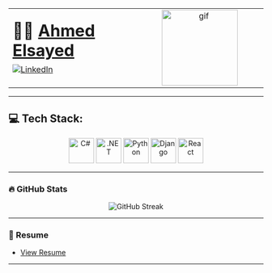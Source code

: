 
<table width="100%">
  <tr>
    <td width="50%" valign="middle">
      <h1 style="margin:0">👨‍💻 <a href="https://www.linkedin.com/in/ahmed-elsayed-8b9aa6234/">Ahmed Elsayed</a></h1>
      <div style="margin-top:8px;">
        <a href="https://www.linkedin.com/in/ahmed-elsayed-8b9aa6234/">
          <img src="https://img.shields.io/badge/LinkedIn-blue?style=flat-square&logo=linkedin" alt="LinkedIn"/>
        </a>
      </div>
    </td>
    <td width="50%" valign="middle" align="center">
      <img src="https://giffiles.alphacoders.com/112/112917.gif" alt="gif" height="150"/>
    </td>
  </tr>
</table>

---

## 💻 Tech Stack:  
<p align="center">
<!-- C# -->
<!-- C# -->
<img src="https://cdn.jsdelivr.net/gh/devicons/devicon/icons/csharp/csharp-original.svg" width="50" alt="C#"/>

<!-- .NET -->
<img src="https://cdn.jsdelivr.net/gh/devicons/devicon/icons/dot-net/dot-net-original.svg" width="50" alt=".NET"/>

<!-- Python -->
<img src="https://cdn.jsdelivr.net/gh/devicons/devicon/icons/python/python-original.svg" width="50" alt="Python"/>

<!-- Django -->
<img src="https://cdn.jsdelivr.net/gh/devicons/devicon/icons/django/django-plain.svg" width="50" alt="Django"/>



<!-- React -->
<img src="https://cdn.jsdelivr.net/gh/devicons/devicon/icons/react/react-original.svg" width="50" alt="React"/>

</p>

---

### 🔥 GitHub Stats

<p align="center">
  <img src="https://streak-stats.demolab.com?user=Antwa-sensei253&theme=github-dark&hide_border=true" alt="GitHub Streak"/>
</p>

---

### 📄 Resume

- [View Resume](https://limewire.com/d/LXLkm#SmgiIR1MfI)

---














